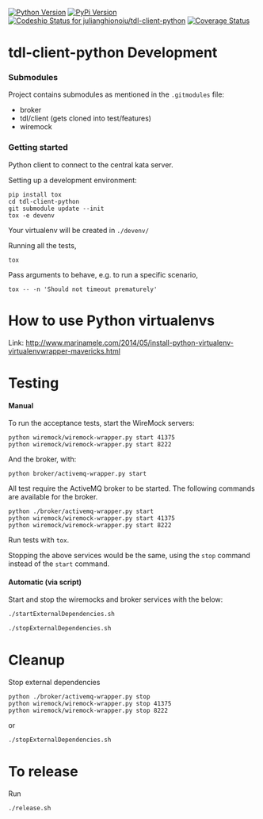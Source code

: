 
[![Python Version](http://img.shields.io/badge/Python-2.7-blue.svg)](https://www.python.org/download/releases/2.7/)
[![PyPi Version](http://img.shields.io/pypi/v/tdl-client-python.svg)](https://pypi.python.org/pypi/tdl-client-python)
[![Codeship Status for julianghionoiu/tdl-client-python](https://img.shields.io/codeship/52428c40-5fc8-0133-41cc-5eb6f5612d28.svg)](https://codeship.com/projects/111924)
[![Coverage Status](https://coveralls.io/repos/github/julianghionoiu/tdl-client-python/badge.svg?branch=HEAD)](https://coveralls.io/github/julianghionoiu/tdl-client-python?branch=HEAD)

# tdl-client-python Development

### Submodules

Project contains submodules as mentioned in the `.gitmodules` file:

- broker
- tdl/client (gets cloned into test/features)
- wiremock 

### Getting started

Python client to connect to the central kata server.

Setting up a development environment:
```
pip install tox
cd tdl-client-python
git submodule update --init
tox -e devenv
```
Your virtualenv will be created in `./devenv/`

Running all the tests,
```
tox
```

Pass arguments to behave, e.g. to run a specific scenario,
```
tox -- -n 'Should not timeout prematurely'
```

# How to use Python virtualenvs

Link: http://www.marinamele.com/2014/05/install-python-virtualenv-virtualenvwrapper-mavericks.html

# Testing

#### Manual 

To run the acceptance tests, start the WireMock servers:
```
python wiremock/wiremock-wrapper.py start 41375
python wiremock/wiremock-wrapper.py start 8222
```

And the broker, with:
```
python broker/activemq-wrapper.py start
```

All test require the ActiveMQ broker to be started.
The following commands are available for the broker.

```
python ./broker/activemq-wrapper.py start
python wiremock/wiremock-wrapper.py start 41375
python wiremock/wiremock-wrapper.py start 8222
```

Run tests with `tox`.

Stopping the above services would be the same, using the `stop` command instead of the `start` command.

#### Automatic (via script)

Start and stop the wiremocks and broker services with the below:
 
```bash
./startExternalDependencies.sh
``` 

```bash
./stopExternalDependencies.sh
``` 

# Cleanup

Stop external dependencies
```
python ./broker/activemq-wrapper.py stop
python wiremock/wiremock-wrapper.py stop 41375
python wiremock/wiremock-wrapper.py stop 8222
```

or

```bash
./stopExternalDependencies.sh
``` 


# To release

Run
```
./release.sh
```
